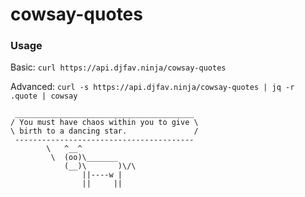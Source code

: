 # cowsay-quotes

### Usage

Basic: `curl https://api.djfav.ninja/cowsay-quotes`

Advanced: `curl -s https://api.djfav.ninja/cowsay-quotes | jq -r .quote | cowsay`

```
 ________________________________________
/ You must have chaos within you to give \
\ birth to a dancing star.               /
 ----------------------------------------
        \   ^__^
         \  (oo)\_______
            (__)\       )\/\
                ||----w |
                ||     ||
```
